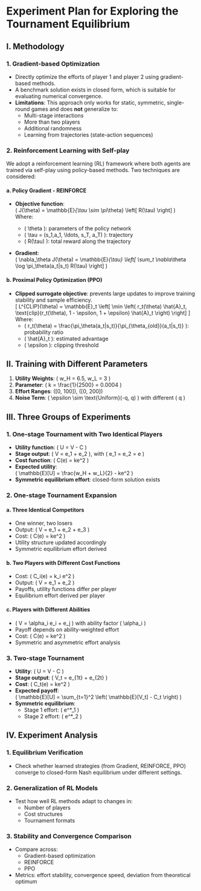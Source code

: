 
# Experiment Plan for Exploring the Tournament Equilibrium

## I. Methodology

### 1. Gradient-based Optimization

- Directly optimize the efforts of player 1 and player 2 using gradient-based methods.
- A benchmark solution exists in closed form, which is suitable for evaluating numerical convergence.
- **Limitations**: This approach only works for static, symmetric, single-round games and does **not** generalize to:
  - Multi-stage interactions
  - More than two players
  - Additional randomness
  - Learning from trajectories (state-action sequences)

### 2. Reinforcement Learning with Self-play

We adopt a reinforcement learning (RL) framework where both agents are trained via self-play using policy-based methods. Two techniques are considered:

#### a. Policy Gradient - REINFORCE

- **Objective function**:  
  \( J(\theta) = \mathbb{E}_{\tau \sim \pi_\theta} \left[ R(\tau) \right] \)  
  Where:  
  - \( \theta \): parameters of the policy network  
  - \( \tau = (s_1,a_1, \ldots, s_T, a_T) \): trajectory  
  - \( R(\tau) \): total reward along the trajectory  

- **Gradient**:  
  \( \nabla_\theta J(\theta) = \mathbb{E}_{\tau} \left[ \sum_t \nabla_\theta \log \pi_\theta(a_t|s_t) R(\tau) \right] \)

#### b. Proximal Policy Optimization (PPO)

- **Clipped surrogate objective**: prevents large updates to improve training stability and sample efficiency.  
  \[
  L^{CLIP}(\theta) = \mathbb{E}_t \left[ \min \left( r_t(\theta) \hat{A}_t, \text{clip}(r_t(\theta), 1 - \epsilon, 1 + \epsilon) \hat{A}_t \right) \right]
  \]  
  Where:  
  - \( r_t(\theta) = \frac{\pi_\theta(a_t|s_t)}{\pi_{\theta_{old}}(a_t|s_t)} \): probability ratio  
  - \( \hat{A}_t \): estimated advantage  
  - \( \epsilon \): clipping threshold

## II. Training with Different Parameters

1. **Utility Weights**: \( w_H = 6.5, w_L = 3 \)  
2. **Parameter**: \( k = \frac{1}{2500} = 0.0004 \)  
3. **Effort Ranges**: \([0, 100]\), \([0, 200]\)  
4. **Noise Term**: \( \epsilon \sim \text{Uniform}(-q, q) \) with different \( q \)

## III. Three Groups of Experiments

### 1. One-stage Tournament with Two Identical Players

- **Utility function**: \( U = V - C \)
- **Stage output**: \( V = e_1 + e_2 \), with \( e_1 = e_2 = e \)
- **Cost function**: \( C(e) = ke^2 \)
- **Expected utility**:  
  \( \mathbb{E}[U] = \frac{w_H + w_L}{2} - ke^2 \)
- **Symmetric equilibrium effort**: closed-form solution exists

### 2. One-stage Tournament Expansion

#### a. Three Identical Competitors

- One winner, two losers
- Output: \( V = e_1 + e_2 + e_3 \)
- Cost: \( C(e) = ke^2 \)
- Utility structure updated accordingly
- Symmetric equilibrium effort derived

#### b. Two Players with Different Cost Functions

- Cost: \( C_i(e) = k_i e^2 \)
- Output: \( V = e_1 + e_2 \)
- Payoffs, utility functions differ per player
- Equilibrium effort derived per player

#### c. Players with Different Abilities

- \( V = \alpha_i e_i + e_j \) with ability factor \( \alpha_i \)
- Payoff depends on ability-weighted effort
- Cost: \( C(e) = ke^2 \)
- Symmetric and asymmetric effort analysis

### 3. Two-stage Tournament

- **Utility**: \( U = V - C \)
- **Stage output**: \( V_t = e_{1t} + e_{2t} \)
- **Cost**: \( C_t(e) = ke^2 \)
- **Expected payoff**:  
  \( \mathbb{E}[U] = \sum_{t=1}^2 \left( \mathbb{E}[V_t] - C_t \right) \)
- **Symmetric equilibrium**:
  - Stage 1 effort: \( e^*_1 \)
  - Stage 2 effort: \( e^*_2 \)

## IV. Experiment Analysis

### 1. Equilibrium Verification

- Check whether learned strategies (from Gradient, REINFORCE, PPO) converge to closed-form Nash equilibrium under different settings.

### 2. Generalization of RL Models

- Test how well RL methods adapt to changes in:
  - Number of players
  - Cost structures
  - Tournament formats

### 3. Stability and Convergence Comparison

- Compare across:
  - Gradient-based optimization
  - REINFORCE
  - PPO  
- Metrics: effort stability, convergence speed, deviation from theoretical optimum
